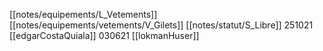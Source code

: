 [[notes/equipements/L_Vetements]] [[notes/equipements/vetements/V_Gilets]] [[notes/statut/S_Libre]]
251021 [[edgarCostaQuiala]]
030621 [[lokmanHuser]]